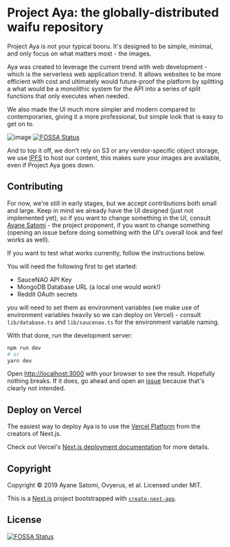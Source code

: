 # Project Aya: the globally-distributed waifu repository

Project Aya is not your typical booru. It's designed to be simple, minimal, and only focus on what matters most - the images.

Aya was created to leverage the current trend with web development - which is the serverless web application trend. It allows websites to be more efficient with cost and ultimately would future-proof the platform by splitting a what would be a monolithic system for the API into a series of split functions that only executes when needed.

We also made the UI much more simpler and modern compared to contemporaries, giving it a more professional, but simple look that is easy to get on to.

![image](https://user-images.githubusercontent.com/14976516/80306028-3c7f4d80-87f3-11ea-8a62-6fe12ac7353c.png)
[![FOSSA Status](https://app.fossa.io/api/projects/git%2Bgithub.com%2FClarityCafe%2FAya.svg?type=shield)](https://app.fossa.io/projects/git%2Bgithub.com%2FClarityCafe%2FAya?ref=badge_shield)

And to top it off, we don't rely on S3 or any vendor-specific object storage, we use [IPFS](https://ipfs.io) to host our content, this makes sure your images are available, even if Project Aya goes down. 

## Contributing

For now, we're still in early stages, but we accept contributions both small and large. Keep in mind we already have the UI designed (just not implemented yet), so if you want to change something in the UI, consult [Ayane Satomi](https://github.com/sr229) - the project proponent, if you want to change something (opening an issue before doing something with the UI's overall look and feel works as well).

If you want to test what works currently, follow the instructions below.

You will need the following first to get started:

- SauceNAO API Key
- MongoDB Database URL (a local one would work!)
- Reddit OAuth secrets


you will need to set them as environment variables (we make use of environment variables heavily so we can deploy on Vercel) - consult `lib/database.ts` and `lib/saucenao.ts` for the environment variable naming.

With that done, run the development server:

```bash
npm run dev
# or
yarn dev
```

Open [http://localhost:3000](http://localhost:3000) with your browser to see the result. Hopefully nothing breaks. If it does, go ahead and open an [issue](https://github.com/ClarityCafe/Aya/issues/new) because that's clearly not intended.

## Deploy on Vercel

The easiest way to deploy Aya is to use the [Vercel Platform](https://zeit.co/import?utm_medium=default-template&filter=next.js&utm_source=create-next-app&utm_campaign=create-next-app-readme) from the creators of Next.js.

Check out Vercel's [Next.js deployment documentation](https://nextjs.org/docs/deployment) for more details.

## Copyright

Copyright &copy; 2019 Ayane Satomi, Ovyerus, et al. Licensed under MIT.

This is a [Next.js](https://nextjs.org/) project bootstrapped with [`create-next-app`](https://github.com/zeit/next.js/tree/canary/packages/create-next-app).

## License
[![FOSSA Status](https://app.fossa.io/api/projects/git%2Bgithub.com%2FClarityCafe%2FAya.svg?type=large)](https://app.fossa.io/projects/git%2Bgithub.com%2FClarityCafe%2FAya?ref=badge_large)